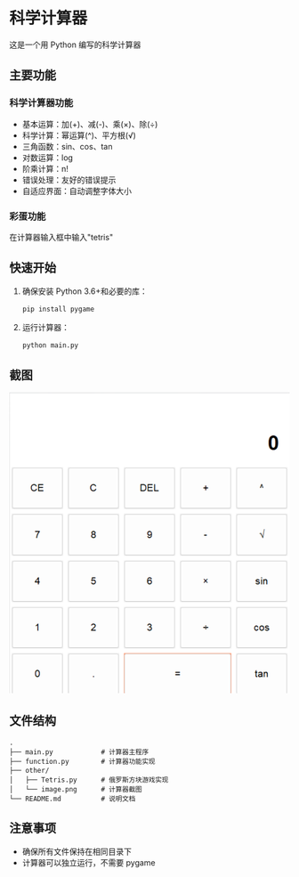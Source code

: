 # 科学计算器

这是一个用 Python 编写的科学计算器

## 主要功能

### 科学计算器功能

-   基本运算：加(+)、减(-)、乘(×)、除(÷)
-   科学计算：幂运算(^)、平方根(√)
-   三角函数：sin、cos、tan
-   对数运算：log
-   阶乘计算：n!
-   错误处理：友好的错误提示
-   自适应界面：自动调整字体大小

### 彩蛋功能

在计算器输入框中输入"tetris"

## 快速开始

1. 确保安装 Python 3.6+和必要的库：

    ```bash
    pip install pygame
    ```

2. 运行计算器：

    ```bash
    python main.py
    ```

## 截图

![计算器界面](other/image.png)

## 文件结构

```
.
├── main.py            # 计算器主程序
├── function.py        # 计算器功能实现
├── other/
│   ├── Tetris.py      # 俄罗斯方块游戏实现
│   └── image.png      # 计算器截图
└── README.md          # 说明文档
```

## 注意事项

-   确保所有文件保持在相同目录下
-   计算器可以独立运行，不需要 pygame
